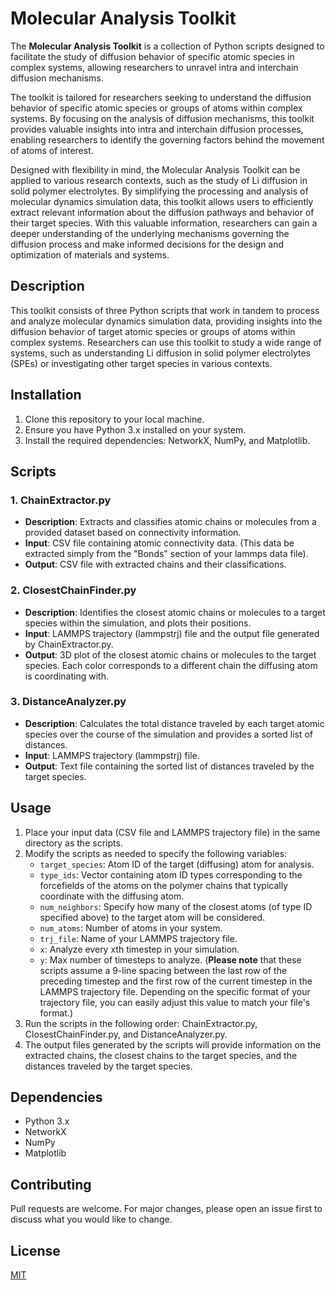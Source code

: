 # **Molecular Analysis Toolkit**

The **Molecular Analysis Toolkit** is a collection of Python scripts designed to facilitate the study of diffusion behavior of specific atomic species in complex systems, allowing researchers to unravel intra and interchain diffusion mechanisms.

The toolkit is tailored for researchers seeking to understand the diffusion behavior of specific atomic species or groups of atoms within complex systems. By focusing on the analysis of diffusion mechanisms, this toolkit provides valuable insights into intra and interchain diffusion processes, enabling researchers to identify the governing factors behind the movement of atoms of interest.

Designed with flexibility in mind, the Molecular Analysis Toolkit can be applied to various research contexts, such as the study of Li diffusion in solid polymer electrolytes. By simplifying the processing and analysis of molecular dynamics simulation data, this toolkit allows users to efficiently extract relevant information about the diffusion pathways and behavior of their target species. With this valuable information, researchers can gain a deeper understanding of the underlying mechanisms governing the diffusion process and make informed decisions for the design and optimization of materials and systems.

## **Description**

This toolkit consists of three Python scripts that work in tandem to process and analyze molecular dynamics simulation data, providing insights into the diffusion behavior of target atomic species or groups of atoms within complex systems. Researchers can use this toolkit to study a wide range of systems, such as understanding Li diffusion in solid polymer electrolytes (SPEs) or investigating other target species in various contexts.

## **Installation**

1. Clone this repository to your local machine.
2. Ensure you have Python 3.x installed on your system.
3. Install the required dependencies: NetworkX, NumPy, and Matplotlib.

## **Scripts**

### **1. ChainExtractor.py**

- **Description**: Extracts and classifies atomic chains or molecules from a provided dataset based on connectivity information.
- **Input**: CSV file containing atomic connectivity data. (This data be extracted simply from the "Bonds" section of your lammps data file).
- **Output**: CSV file with extracted chains and their classifications.

### **2. ClosestChainFinder.py**

- **Description**: Identifies the closest atomic chains or molecules to a target species within the simulation, and plots their positions.
- **Input**: LAMMPS trajectory (lammpstrj) file and the output file generated by ChainExtractor.py.
- **Output**: 3D plot of the closest atomic chains or molecules to the target species. Each color corresponds to a different chain the diffusing atom is coordinating with.

### **3. DistanceAnalyzer.py**

- **Description**: Calculates the total distance traveled by each target atomic species over the course of the simulation and provides a sorted list of distances.
- **Input**: LAMMPS trajectory (lammpstrj) file.
- **Output**: Text file containing the sorted list of distances traveled by the target species.

## **Usage**

1. Place your input data (CSV file and LAMMPS trajectory file) in the same directory as the scripts.
2. Modify the scripts as needed to specify the following variables:
   - `target_species`: Atom ID of the target (diffusing) atom for analysis.
   - `type_ids`: Vector containing atom ID types corresponding to the forcefields of the atoms on the polymer chains that typically coordinate with the diffusing atom.
   - `num_neighbors`: Specify how many of the closest atoms (of type ID specified above) to the target atom will be considered.
   - `num_atoms`: Number of atoms in your system.
   - `trj_file`: Name of your LAMMPS trajectory file.
   - `x`: Analyze every xth timestep in your simulation.
   - `y`: Max number of timesteps to analyze.
(**Please note** that these scripts assume a 9-line spacing between the last row of the preceding timestep and the first row of the current timestep in the LAMMPS trajectory file. Depending on the specific format of your trajectory file, you can easily adjust this value to match your file's format.)
3. Run the scripts in the following order: ChainExtractor.py, ClosestChainFinder.py, and DistanceAnalyzer.py.
4. The output files generated by the scripts will provide information on the extracted chains, the closest chains to the target species, and the distances traveled by the target species.


## **Dependencies**

- Python 3.x
- NetworkX
- NumPy
- Matplotlib

## **Contributing**

Pull requests are welcome. For major changes, please open an issue first to discuss what you would like to change.

## **License**

[MIT](https://choosealicense.com/licenses/mit/)
